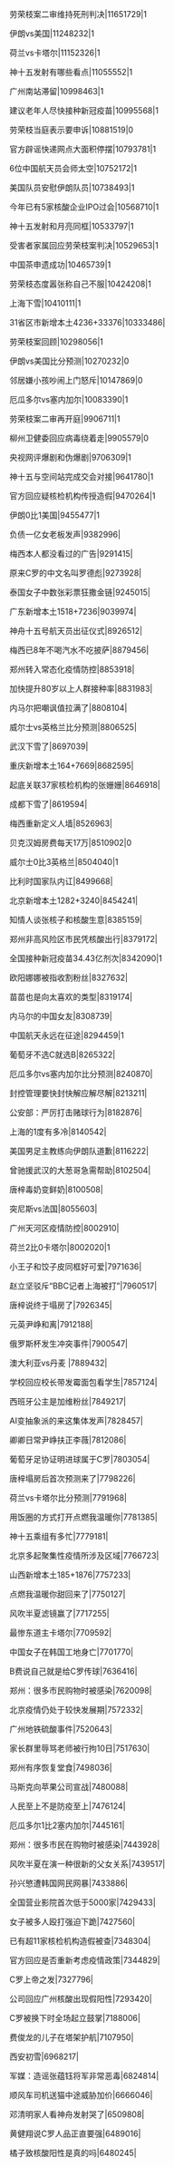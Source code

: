 劳荣枝案二审维持死刑判决|11651729|1

伊朗vs美国|11248232|1

荷兰vs卡塔尔|11152326|1

神十五发射有哪些看点|11055552|1

广州南站滞留|10998463|1

建议老年人尽快接种新冠疫苗|10995568|1

劳荣枝当庭表示要申诉|10881519|0

官方辟谣快递网点大面积停摆|10793781|1

6位中国航天员会师太空|10752172|1

美国队员安慰伊朗队员|10738493|1

今年已有5家核酸企业IPO过会|10568710|1

神十五发射和月亮同框|10533797|1

受害者家属回应劳荣枝案判决|10529653|1

中国茶申遗成功|10465739|1

劳荣枝态度嚣张称自己不服|10424208|1

上海下雪|10410111|1

31省区市新增本土4236+33376|10333486|

劳荣枝案回顾|10298056|1

伊朗vs美国比分预测|10270232|0

邻居嫌小孩吵闹上门怒斥|10147869|0

厄瓜多尔vs塞内加尔|10083390|1

劳荣枝案二审再开庭|9906711|1

柳州卫健委回应病毒绕着走|9905579|0

央视网评爆剧和伪爆剧|9706309|1

神十五与空间站完成交会对接|9641780|1

官方回应疑核检机构传授造假|9470264|1

伊朗0比1美国|9455477|1

负债一亿女老板发声|9382996|

梅西本人都没看过的广告|9291415|

原来C罗的中文名叫罗德彪|9273928|

泰国女子中数张彩票狂撒金链|9245015|

广东新增本土1518+7236|9039974|

神舟十五号航天员出征仪式|8926512|

梅西已8年不喝汽水不吃披萨|8879456|

郑州转入常态化疫情防控|8853918|

加快提升80岁以上人群接种率|8831983|

内马尔把嘲讽值拉满了|8808104|

威尔士vs英格兰比分预测|8806525|

武汉下雪了|8697039|

重庆新增本土164+7669|8682595|

起底关联37家核检机构的张姗姗|8646918|

成都下雪了|8619594|

梅西重新定义人墙|8526963|

贝克汉姆房费每天17万|8510902|0

威尔士0比3英格兰|8504040|1

比利时国家队内讧|8499668|

北京新增本土1282+3240|8454241|

知情人谈张核子和核酸生意|8385159|

郑州非高风险区市民凭核酸出行|8379172|

全国接种新冠疫苗34.43亿剂次|8342090|1

欧阳娜娜被指收割粉丝|8327632|

苗苗也是向太喜欢的类型|8319174|

内马尔的中国女友|8308739|

中国航天永远在征途|8294459|1

葡萄牙不选C就选B|8265322|

厄瓜多尔vs塞内加尔比分预测|8240870|

封控管理要快封快解应解尽解|8213211|

公安部：严厉打击赌球行为|8182876|

上海的1度有多冷|8140542|

美国男足主教练向伊朗队道歉|8116222|

曾驰援武汉的大葱哥急需帮助|8102504|

唐梓毒奶变鲜奶|8100508|

突尼斯vs法国|8055603|

广州天河区疫情防控|8002910|

荷兰2比0卡塔尔|8002020|1

小王子和饺子皮同框好可爱|7971636|

赵立坚驳斥“BBC记者上海被打”|7960517|

唐梓说终于塌房了|7926345|

元英尹峥和离|7912188|

俄罗斯杯发生冲突事件|7900547|

澳大利亚vs丹麦 ​|7889432|

学校回应校长带发霉面包看学生|7857124|

西班牙公主是加维粉丝|7849217|

AI变抽象派的来这集体发声|7828457|

卿卿日常尹峥扶正李薇|7812086|

葡萄牙足协证明进球属于C罗|7803054|

唐梓塌房后首次预测来了|7798226|

荷兰vs卡塔尔比分预测|7791968|

用饭圈的方式打开点燃我温暖你|7781385|

神十五乘组有多忙|7779181|

北京多起聚集性疫情所涉及区域|7766723|

山西新增本土185+1876|7757233|

点燃我温暖你甜回来了|7750127|

风吹半夏滤镜赢了|7717255|

最惨东道主卡塔尔|7709592|

中国女子在韩国工地身亡|7701770|

B费说自己就是给C罗传球|7636416|

郑州：很多市民购物时被感染|7620098|

北京疫情仍处于较快发展期|7572332|

广州地铁硫酸事件|7520643|

家长群里辱骂老师被行拘10日|7517630|

郑州有序恢复堂食|7498036|

马斯克向苹果公司宣战|7480088|

人民至上不是防疫至上|7476124|

厄瓜多尔1比2塞内加尔|7445161|

郑州：很多市民在购物时被感染|7443928|

风吹半夏在演一种很新的父女关系|7439517|

孙兴慜遭韩国网民网暴|7433886|

全国营业影院首次低于5000家|7429433|

女子被多人殴打强迫下跪|7427560|

已有超11家核检机构造假被查|7348304|

官方回应是否重新考虑疫情政策|7344829|

C罗上帝之发|7327796|

公司回应广州核酸出现假阳性|7293420|

C罗被换下时全场起立鼓掌|7188006|

费俊龙的儿子在塔架护航|7107950|

西安初雪|6968217|

军媒：造谣张蕴钰将军非常恶毒|6824814|

顺风车司机送猫中途威胁加价|6666046|

邓清明家人看神舟发射哭了|6509808|

黄健翔说C罗人品正直要强|6489016|

橘子致核酸阳性是真的吗|6480245|

